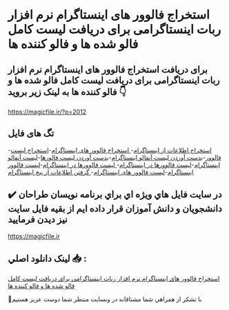 # استخراج فالوور های اینستاگرام نرم افزار ربات اینستاگرامی برای دریافت لیست کامل فالو شده ها و فالو کننده ها

## برای دریافت استخراج فالوور های اینستاگرام نرم افزار ربات اینستاگرامی برای دریافت لیست کامل فالو شده ها و فالو کننده ها به لینک زیر بروید 👇

https://magicfile.ir/?p=2012

## تگ های فایل

-[استخراج اطلاعات از اینستاگرام](https://magicfile.ir/product/flower-list-instagram/)-[ استخراج فالوور های اینستاگرام](https://magicfile.ir/product/flower-list-instagram/)-[استخراج لیست فالوور](https://magicfile.ir/product/flower-list-instagram/)-[بدست آوردن لیست آنفالو اینستاگرام](https://magicfile.ir/product/flower-list-instagram/)-[بدست آوردن لیست فالورها](https://magicfile.ir/product/flower-list-instagram/)-[لیست آنفالو اینستاگرام](https://magicfile.ir/product/flower-list-instagram/)-[لیست فالوورها در اینستاگرام](https://magicfile.ir/product/flower-list-instagram/)-[ لیست فالوورها در اینستاگرام](https://magicfile.ir/product/flower-list-instagram/)-[لیست فالوور اینستاگرام](https://magicfile.ir/product/flower-list-instagram/)-[لیست فالوور های اینستاگرام](https://magicfile.ir/product/flower-list-instagram/)-[ گرفتن اطلاعات از پیج اینستاگرام](https://magicfile.ir/product/flower-list-instagram/)

## ✔️ در سايت فايل هاي ويژه اي براي برنامه نويسان طراحان دانشجويان و دانش آموزان قرار داده ايم از بقيه فايل سايت نيز ديدن فرماييد

https://magicfile.ir


## لينک دانلود اصلي 📥 :

[استخراج فالوور های اینستاگرام نرم افزار ربات اینستاگرامی برای دریافت لیست کامل فالو شده ها و فالو کننده ها](https://magicfile.ir/product/flower-list-instagram/) 


🙏با تشکر از همراهي شما مشتاقانه در وبسایت منتظر شما دوست عزیز هستیم


